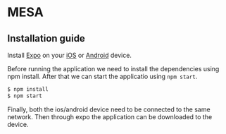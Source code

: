 # MESA

## Installation guide
Install [Expo](https://expo.io/) on your [iOS](https://itunes.apple.com/app/apple-store/id982107779) or [Android](https://play.google.com/store/apps/details?id=host.exp.exponent&referrer=www) device. 

Before running the application we need to install the dependencies using npm install. After that we can start the applicatio using `npm start`.

```bash
$ npm install
$ npm start
```

Finally, both the ios/android device need to be connected to the same network. Then through expo the application can be downloaded to the device.